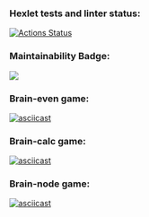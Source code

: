 ### Hexlet tests and linter status:
[![Actions Status](https://github.com/Leonelone/frontend-project-44/workflows/hexlet-check/badge.svg)](https://github.com/Leonelone/frontend-project-44/actions)

### Maintainability Badge:
<a href="https://codeclimate.com/github/Leonelone/frontend-project-44/maintainability"><img src="https://api.codeclimate.com/v1/badges/c1611d4778dd2fe20382/maintainability" /></a>

### Brain-even game:
[![asciicast](https://asciinema.org/a/LN5miOLSAb1oVGD3dWoZZimcS.svg)](https://asciinema.org/a/LN5miOLSAb1oVGD3dWoZZimcS)

### Brain-calc game:
[![asciicast](https://asciinema.org/a/0U5MBD4KGazKQrJKH5GQ9ujhv.svg)](https://asciinema.org/a/0U5MBD4KGazKQrJKH5GQ9ujhv)

### Brain-node game:
[![asciicast](https://asciinema.org/a/xt1uhE6YbpzljArQfwUigEFSv.svg)](https://asciinema.org/a/xt1uhE6YbpzljArQfwUigEFSv)
